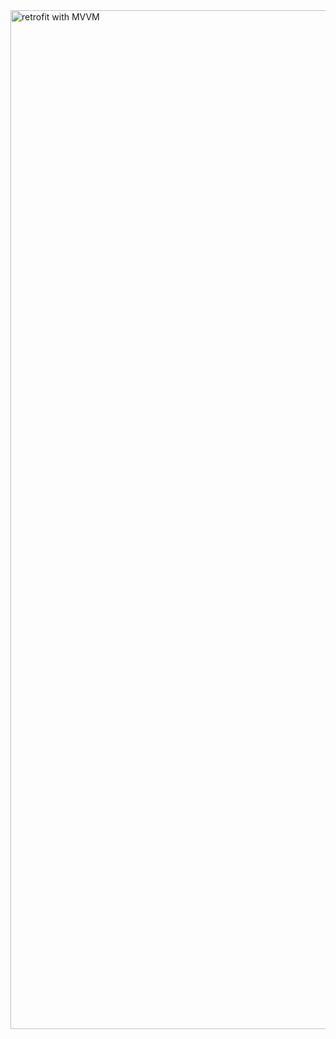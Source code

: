 <img width="1630" alt="retrofit with MVVM" src="https://github.com/user-attachments/assets/54944800-b49a-495e-b5b2-8ed62396d09a" />

